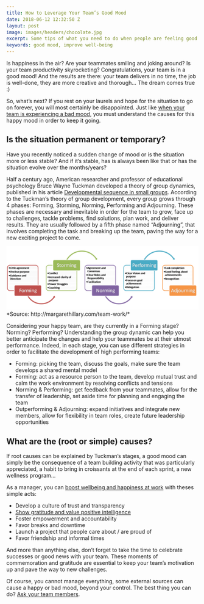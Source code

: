 ```yaml
---
title: How to Leverage Your Team’s Good Mood
date: 2018-06-12 12:32:50 Z
layout: post
image: images/headers/chocolate.jpg
excerpt: Some tips of what you need to do when people are feeling good.
keywords: good mood, improve well-being
---
```


Is happiness in the air? Are your teammates smiling and joking around? Is your team productivity skyrocketing? Congratulations, your team is in a good mood! And the results are there: your team delivers in no time, the job is well-done, they are more creative and thorough… The dream comes true :)

So, what’s next? If you rest on your laurels and hope for the situation to go on forever, you will most certainly be disappointed. Just like [when your team is experiencing a bad mood](https://blog.teammood.com/2018/05/16/your-team-is-in-a-bad-mood-heres-what-you-need-to-do.html), you must understand the causes for this happy mood in order to keep it going.

## Is the situation permanent or temporary?

Have you recently noticed a sudden change of mood or is the situation more or less stable? And if it’s stable, has is always been like that or has the situation evolve over the months/years?

Half a century ago, American researcher and professor of educational psychology Bruce Wayne Tuckman developed a theory of group dynamics, published in his article [Developmental sequence in small groups](http://psycnet.apa.org/record/1965-12187-001). According to the Tuckman’s theory of group development, every group grows through 4 phases: Forming, Storming, Norming, Performing and Adjourning. These phases are necessary and inevitable in order for the team to grow, face up to challenges, tackle problems, find solutions, plan work, and deliver results. They are usually followed by a fifth phase named “Adjourning”, that involves completing the task and breaking up the team, paving the way for a new exciting project to come.

<img class="center" src="/images/posts/tuckman_s_stages_of_development.png" alt="Tuckman's Stages of Development">
*Source: http://margarethillary.com/team-work/*

 

Considering your happy team, are they currently in a Forming stage? Norming? Performing? Understanding the group dynamic can help you better anticipate the changes and help your teammates be at their utmost performance. Indeed, in each stage, you can use different strategies in order to facilitate the development of high performing teams:

* Forming: picking the team, discuss the goals, make sure the team develops a shared mental model
* Forming: act as a resource person to the team, develop mutual trust and calm the work environment by resolving conflicts and tensions
* Norming & Performing: get feedback from your teammates, allow for the transfer of leadership, set aside time for planning and engaging the team
* Outperforming & Adjourning: expand initiatives and integrate new members, allow for flexibility in team roles, create future leadership opportunities

## What are the (root or simple) causes?

If root causes can be explained by Tuckman’s stages, a good mood can simply be the consequence of a team building activity that was particularly appreciated, a habit to bring in croissants at the end of each sprint, a new wellness program... 

As a manager, you can [boost wellbeing and happiness at work](https://blog.teammood.com/en/2017/03/07/wellbeing-at-work-the-benefits-of-happiness-in-the-workplace.html) with theses simple acts:

* Develop a culture of trust and transparency
* [Show gratitude and value positive intelligence](https://blog.teammood.com/2018/07/04/how-to-cultivate-a-workplace-culture-of-gratitude.html)
* Foster empowerment and accountability
* Favor breaks and downtime
* Launch a project that people care about / are proud of 
* Favor friendship and informal times

And more than anything else, don’t forget to take the time to celebrate successes or good news with your team. These moments of commemoration and gratitude are essential to keep your team’s motivation up and pave the way to new challenges.

Of course, you cannot manage everything, some external sources can cause a happy or bad mood, beyond your control. The best thing you can do? <a href="https://www.teammood.com/">Ask your team members</a>.
